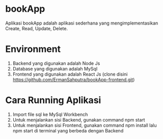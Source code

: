 # bookApp
Aplikasi bookApp adalah aplikasi sederhana yang mengimplementasikan Create, Read, Update, Delete.

# Environment
1. Backend yang digunakan adalah Node Js
2. Database yang digunakan adalah MySql
3. Frontend yang digunakan adalah React Js (clone disini https://github.com/ErmanSahputra/bookApp-frontend.git)

# Cara Running Aplikasi
1. Import file sql ke MySql Workbench
2. Untuk menjalankan sisi Backend, gunakan command npm start
3. Untuk menjalankan sisi Frontend, gunakan command npm install lalu npm start di terminal yang berbeda dengan Backend 
